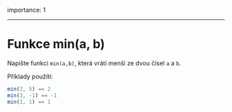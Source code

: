 importance: 1

---

# Funkce min(a, b)

Napište funkci `min(a,b)`, která vrátí menší ze dvou čísel `a` a `b`.

Příklady použítí:

```js
min(2, 5) == 2
min(3, -1) == -1
min(1, 1) == 1
```

